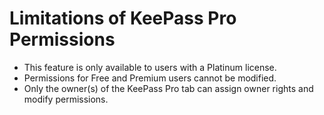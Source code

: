 # Limitations of KeePass Pro Permissions

- This feature is only available to users with a Platinum license.
- Permissions for Free and Premium users cannot be modified.
- Only the owner(s) of the KeePass Pro tab can assign owner rights and modify permissions.

<Intercom />
<Clarity />
<GoogleAnalytics />